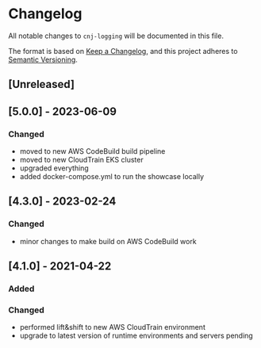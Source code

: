 # Changelog
All notable changes to `cnj-logging` will be documented in this file.

The format is based on [Keep a Changelog](https://keepachangelog.com/en/1.0.0/),
and this project adheres to [Semantic Versioning](https://semver.org/spec/v2.0.0.html).

## [Unreleased]

## [5.0.0] - 2023-06-09
### Changed
- moved to new AWS CodeBuild build pipeline
- moved to new CloudTrain EKS cluster
- upgraded everything
- added docker-compose.yml to run the showcase locally

## [4.3.0] - 2023-02-24
### Changed
- minor changes to make build on AWS CodeBuild work

## [4.1.0] - 2021-04-22
### Added
### Changed
- performed lift&shift to new AWS CloudTrain environment
- upgrade to latest version of runtime environments and servers pending
